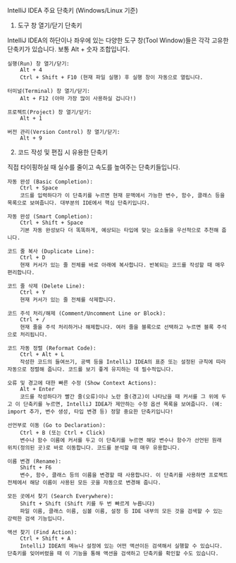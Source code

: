 IntelliJ IDEA 주요 단축키 (Windows/Linux 기준)
1. 도구 창 열기/닫기 단축키

IntelliJ IDEA의 하단이나 좌우에 있는 다양한 도구 창(Tool Window)들은 각각 고유한 단축키가 있습니다. 보통 Alt + 숫자 조합입니다.

    실행(Run) 창 열기/닫기:
        Alt + 4
        Ctrl + Shift + F10 (현재 파일 실행) 후 실행 창이 자동으로 열립니다.

    터미널(Terminal) 창 열기/닫기:
        Alt + F12 (아마 가장 많이 사용하실 겁니다!)

    프로젝트(Project) 창 열기/닫기:
        Alt + 1

    버전 관리(Version Control) 창 열기/닫기:
        Alt + 9

2. 코드 작성 및 편집 시 유용한 단축키

직접 타이핑하실 때 실수를 줄이고 속도를 높여주는 단축키들입니다.

    자동 완성 (Basic Completion):
        Ctrl + Space
        코드를 입력하다가 이 단축키를 누르면 현재 문맥에서 가능한 변수, 함수, 클래스 등을 목록으로 보여줍니다. 대부분의 IDE에서 핵심 단축키입니다.

    자동 완성 (Smart Completion):
        Ctrl + Shift + Space
        기본 자동 완성보다 더 똑똑하게, 예상되는 타입에 맞는 요소들을 우선적으로 추천해 줍니다.

    코드 줄 복사 (Duplicate Line):
        Ctrl + D
        현재 커서가 있는 줄 전체를 바로 아래에 복사합니다. 반복되는 코드를 작성할 때 매우 편리합니다.

    코드 줄 삭제 (Delete Line):
        Ctrl + Y
        현재 커서가 있는 줄 전체를 삭제합니다.

    코드 주석 처리/해제 (Comment/Uncomment Line or Block):
        Ctrl + /
        현재 줄을 주석 처리하거나 해제합니다. 여러 줄을 블록으로 선택하고 누르면 블록 주석으로 처리됩니다.

    코드 자동 정렬 (Reformat Code):
        Ctrl + Alt + L
        작성한 코드의 들여쓰기, 공백 등을 IntelliJ IDEA의 표준 또는 설정된 규칙에 따라 자동으로 정렬해 줍니다. 코드를 보기 좋게 유지하는 데 필수적입니다.

    오류 및 경고에 대한 빠른 수정 (Show Context Actions):
        Alt + Enter
        코드를 작성하다가 빨간 줄(오류)이나 노란 줄(경고)이 나타났을 때 커서를 그 위에 두고 이 단축키를 누르면, IntelliJ IDEA가 제안하는 수정 옵션 목록을 보여줍니다. (예: import 추가, 변수 생성, 타입 변경 등) 정말 중요한 단축키입니다!

    선언부로 이동 (Go to Declaration):
        Ctrl + B (또는 Ctrl + Click)
        변수나 함수 이름에 커서를 두고 이 단축키를 누르면 해당 변수나 함수가 선언된 원래 위치(정의된 곳)로 바로 이동합니다. 코드를 분석할 때 매우 유용합니다.

    이름 변경 (Rename):
        Shift + F6
        변수, 함수, 클래스 등의 이름을 변경할 때 사용합니다. 이 단축키를 사용하면 프로젝트 전체에서 해당 이름이 사용된 모든 곳을 자동으로 변경해 줍니다.

    모든 곳에서 찾기 (Search Everywhere):
        Shift + Shift (Shift 키를 두 번 빠르게 누릅니다)
        파일 이름, 클래스 이름, 심볼 이름, 설정 등 IDE 내부의 모든 것을 검색할 수 있는 강력한 검색 기능입니다.

    액션 찾기 (Find Action):
        Ctrl + Shift + A
        IntelliJ IDEA의 메뉴나 설정에 있는 어떤 액션이든 검색해서 실행할 수 있습니다. 단축키를 잊어버렸을 때 이 기능을 통해 액션을 검색하고 단축키를 확인할 수도 있습니다.
